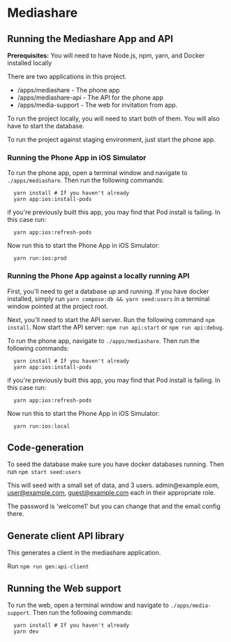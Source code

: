 # Mediashare

## Running the Mediashare App and API

**Prerequisites:**
You will need to have Node.js, npm, yarn, and Docker installed locally

There are two applications in this project.
- /apps/mediashare - The phone app
- /apps/mediashare-api - The API for the phone app
- /apps/media-support - The web for invitation from app.

To run the project locally, you will need to start both of them. You will also have to start the database.

To run the project against staging environment, just start the phone app.


### Running the Phone App in iOS Simulator

To run the phone app, open a terminal window and navigate to `./apps/mediashare`.
Then run the following commands:
```shell
  yarn install # If you haven't already
  yarn app:ios:install-pods
```

if you're previously built this app, you may find that Pod install is failing. In this case run:
```shell
  yarn app:ios:refresh-pods
```

Now run this to start the Phone App in iOS Simulator:
```shell
  yarn run:ios:prod
```

### Running the Phone App against a locally running API

First, you'll need to get a database up and running. If you have docker installed, simply run `yarn compose:db && yarn seed:users` in a terminal window pointed at the project root.

Next, you'll need to start the API server. Run the following command `npm install`.
Now start the API server: `npm run api:start` or `npm run api:debug`.

To run the phone app, navigate to `./apps/mediashare`.
Then run the following commands:
```shell
  yarn install # If you haven't already
  yarn app:ios:install-pods
```

if you're previously built this app, you may find that Pod install is failing. In this case run:
```shell
  yarn app:ios:refresh-pods
```

Now run this to start the Phone App in iOS Simulator:
```shell
  yarn run:ios:local
```

## Code-generation

To seed the database make sure you have docker databases running. Then run `npm start seed:users`

This will seed with a small set of data, and 3 users. admin@example.~~c~~om, user@example.com, guest@example.com each in their appropriate role.

The password is 'welcome1' but you can change that and the email config there.

## Generate client API library 

This generates a client in the mediashare application.

Run `npm run gen:api-client`


## Running the Web support
To run the web, open a terminal window and navigate to `./apps/media-support`.
Then run the following commands:
``` shell
  yarn install # If you haven't already
  yarn dev
```